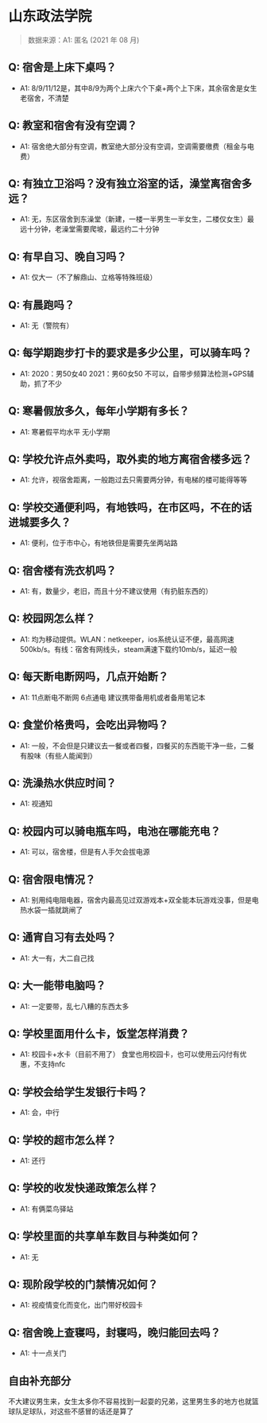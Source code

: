 # 山东政法学院

> 数据来源：A1: 匿名 (2021 年 08 月)

## Q: 宿舍是上床下桌吗？

- A1: 8/9/11/12是，其中8/9为两个上床六个下桌+两个上下床，其余宿舍是女生老宿舍，不清楚

## Q: 教室和宿舍有没有空调？

- A1: 宿舍绝大部分有空调，教室绝大部分没有空调，空调需要缴费（租金与电费）

## Q: 有独立卫浴吗？没有独立浴室的话，澡堂离宿舍多远？

- A1: 无，东区宿舍到东澡堂（新建，一楼一半男生一半女生，二楼仅女生）最远十分钟，老澡堂需要爬坡，最远约二十分钟

## Q: 有早自习、晚自习吗？

- A1: 仅大一（不了解鼎山、立格等特殊班级）

## Q: 有晨跑吗？

- A1: 无（警院有）

## Q: 每学期跑步打卡的要求是多少公里，可以骑车吗？

- A1: 2020：男50女40 2021：男60女50 不可以，自带步频算法检测+GPS辅助，抓了不少

## Q: 寒暑假放多久，每年小学期有多长？

- A1: 寒暑假平均水平 无小学期

## Q: 学校允许点外卖吗，取外卖的地方离宿舍楼多远？

- A1: 允许，视宿舍距离，一般跑过去只需要两分钟，有电梯的楼可能得等等

## Q: 学校交通便利吗，有地铁吗，在市区吗，不在的话进城要多久？

- A1: 便利，位于市中心，有地铁但是需要先坐两站路

## Q: 宿舍楼有洗衣机吗？

- A1: 有，数量少，老旧，而且十分不建议使用（有扔脏东西的）

## Q: 校园网怎么样？

- A1: 均为移动提供。WLAN：netkeeper，ios系统认证不便，最高网速500kb/s。有线：宿舍有网线头，steam满速下载约10mb/s，延迟一般

## Q: 每天断电断网吗，几点开始断？

- A1: 11点断电不断网 6点通电 建议携带备用机或者备用笔记本

## Q: 食堂价格贵吗，会吃出异物吗？

- A1: 一般，不会但是只建议去一餐或者四餐，四餐买的东西能干净一些，二餐有股味（有些人能闻到）

## Q: 洗澡热水供应时间？

- A1: 视通知

## Q: 校园内可以骑电瓶车吗，电池在哪能充电？

- A1: 可以，宿舍楼，但是有人手欠会拔电源

## Q: 宿舍限电情况？

- A1: 别用纯电阻电器，宿舍内最高见过双游戏本+双全能本玩游戏没事，但是电热水袋一插就跳闸了

## Q: 通宵自习有去处吗？

- A1: 大一有，大二自己找

## Q: 大一能带电脑吗？

- A1: 一定要带，乱七八糟的东西太多

## Q: 学校里面用什么卡，饭堂怎样消费？

- A1: 校园卡+水卡（目前不用了） 食堂也用校园卡，也可以使用云闪付有优惠，不支持nfc

## Q: 学校会给学生发银行卡吗？

- A1: 会，中行

## Q: 学校的超市怎么样？

- A1: 还行

## Q: 学校的收发快递政策怎么样？

- A1: 有俩菜鸟驿站

## Q: 学校里面的共享单车数目与种类如何？

- A1: 无

## Q: 现阶段学校的门禁情况如何？

- A1: 视疫情变化而变化，出门带好校园卡

## Q: 宿舍晚上查寝吗，封寝吗，晚归能回去吗？

- A1: 十一点关门

## 自由补充部分

不大建议男生来，女生太多你不容易找到一起耍的兄弟，这里男生多的地方也就篮球队足球队，对这些不感冒的话还是算了